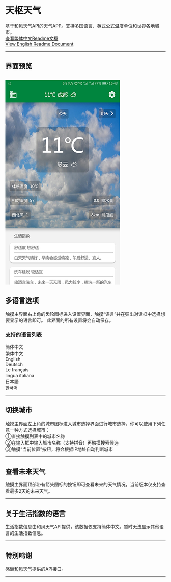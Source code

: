 # 天枢天气  
基于和风天气API的天气APP。支持多国语言、英式公式温度单位和世界各地城市。  
[查看繁体中文Readme文檔](https://github.com/DubheBroken/DubheWeather/blob/master/Readme-zh_tw.md)  
[View English Readme Document](https://github.com/DubheBroken/DubheWeather/blob/master/Readme-zh_cn.md)  

---------------------------------------
## 界面预览
![主界面](https://github.com/DubheBroken/DubheWeather/blob/master/readme_image/Screenshot_main_cn.jpg)
---------------------------------------
## 多语言选项  
触摸主界面右上角的齿轮图标进入设置界面，触摸“语言”并在弹出对话框中选择想要显示的语言即可。
此界面的所有设置将会自动保存。
### 支持的语言列表 
简体中文  
繁体中文  
English  
Deutsch  
Le français  
lingua italiana  
日本語  
한국어  

---------------------------------------
## 切换城市  
触摸主界面左上角的城市图标进入城市选择界面进行城市选择，你可以使用下列任意一种方式选择城市：  
①直接触摸列表中的城市名称  
②在输入框中输入城市名称（支持拼音）再触摸搜索候选  
③触摸“当前位置”按钮，将会根据IP地址自动判断城市

---------------------------------------
## 查看未来天气  
触摸主界面顶部带有箭头图标的按钮即可查看未来的天气情况，当前版本仅支持查看最多2天的未来天气。

---------------------------------------
## 关于生活指数的语言  
生活指数信息由和风天气API提供，该数据仅支持简体中文。暂时无法显示其他语言的生活指数信息。

---------------------------------------
## 特别鸣谢  
感谢[和风天气](www.heweather.com)提供的API接口。

---------------------------------------
